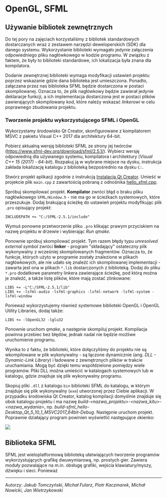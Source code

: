 OpenGL, SFML
=============

Używanie bibliotek zewnętrznych
-------------------------------------------
Do tej pory na zajęciach korzystaliśmy z bibliotek standardowych dostarczanych wraz z zestawem narzędzi deweloperskich (SDK) dla danego systemu. Wykorzystanie biblioteki wymagało jedynie załączenia odpowiedniego pliku nagłówkowego w kodzie programu. W związku z faktem, że były to biblioteki standardowe, ich lokalizacja była znana dla kompilatora.

Dodanie zewnętrznej biblioteki wymaga modyfikacji ustawień projektu poprzez wskazanie gdzie dana biblioteka jest umieszczona. Ponadto, załączana przez nas biblioteka SFML będzie dostarczona w postaci skompilowanej. Oznacza to, że plik nagłówkowy będzie zawierał jedynie deklaracje funkcji, a ich implementacja dostarczona jest w postaci plików zawierających skompilowany kod, które należy wskazać *linkerowi* w celu poprawnego zbudowania projektu.

### Tworzenie projektu wykorzystującego SFML i OpenGL

Wykorzystamy środowisko Qt Creator, skonfigurowane z kompilatorem MSVC z pakietu Visual C++ 2017 dla architektury 64-bit.

Pobierz aktualną wersję biblioteki SFML ze strony jej twórców (https://www.sfml-dev.org/download/sfml/2.5.1/). Wybierz wersję odpowiednią dla używanego systemu, kompilatora i architektury (*Visual C++ 15 (2017) - 64-bit*). Rozpakuj ją w wybrane miejsce na dysku, instrukcja zakłada lokalizację katalogu z biblioteką bezpośrednio na dysku `C:`.

Stwórz projekt aplikacji zgodnie z instrukcją [Instalacja Qt Creator](Instalacja%20Qt%20Creator.html). Umieść w projekcie plik `main.cpp` z zawartością pobraną z odnośnika [hello_sfml.cpp](../resources/hello_sfml.cpp).

Spróbuj skompilować projekt. **Kompilator** zwróci błąd o braku pliku nagłówkowego `SFML/Window.h` - nie ma go w ścieżkach systemowych, które przeszukuje. Dodaj brakującą ścieżkę do ustawień projektu modyfikując plik `.pro` opisujący projekt:

```
INCLUDEPATH += "C:/SFML-2.5.1/include"
```

Wymuś ponowne przetworzenie pliku `.pro` klikając prawym przyciskiem na nazwę projektu w drzewie i wybierając *Run qmake*.

Ponownie spróbuj skompilować projekt. Tym razem błędy typu *unresolved external symbol* zwróci **linker** - program "składający" ostateczny plik wykonywalny z wcześniej skompilowanych fragmentów. Oznacza to, że funkcje, których użyto w programie zostały znalezione w plikach nagłówkowych, ale nie udało się znaleźć ich skompilowanej implementacji - zawarta jest ona w plikach `*.lib` dostarczonych z biblioteką. Dodaj do pliku `*.pro` dodatkowe parametry linkera zawierające ścieżkę, pod którą można je znaleźć, a także listę plików, które mają zostać zlinkowane:

```
LIBS += -L"C:/SFML-2.5.1/lib"
LIBS += -lsfml-audio -lsfml-graphics -lsfml-network -lsfml-system -lsfml-window
```

Ponieważ wykorzystujemy również systemowe biblioteki OpenGL i OpenGL Utility Libraries, dodaj także:

```
LIBS += -lOpenGL32 -lglu32
```

Ponownie uruchom *qmake*, a następnie skompiluj projekt. Kompilacja powinna przebiec bez błędów, jednak nadal nie będzie możliwe uruchomienie programu.

Wynika to z faktu, że biblioteki, które dołączyliśmy do projektu nie są wkompilowane w plik wykonywalny - są łączone dynamicznie (ang. *DLL - Dynamic-Link Library*) i ładowane z zewnętrznych plików w trakcie uruchamiania. Mogą być dzięki temu współdzielone pomiędzy wiele programów. Pliki DLL można umieścić w katalogach systemowych lub w katalogu, gdzie znajduje się plik wykonywalny programu.

Skopiuj pliki `.dll` z katalogu `bin` biblioteki SFML do katalogu, w którym znajduje się plik wykonywalny  (`exe`) utworzonej przez Ciebie aplikacji. W przypadku środowiska Qt Creator, katalog kompilacji domyślnie znajduje się obok katalogu projektu i ma nazwę *build-<nazwa_projektu>-<nazwa_kitu>-<nazwa_wydania>*, np. *build-sfml_hello-Desktop_Qt_5_10_1_MSVC2017_64bit-Debug*. Następnie uruchom projekt. Poprawnie działający program powinien wyświetlić następujące okienko:

![](../images/hello_sfml.png)

Biblioteka SFML
----------

SFML jest wieloplatformową biblioteką ułatwiających tworzenie programów wykorzystujących grafikę dwuwymiarową, np. prostych gier. Zawiera moduły pozwalające na m.in. obsługę grafiki, wejścia klawiatury/myszy, dźwięku i sieci. Ponieważ





***
Autorzy: *Jakub Tomczyński*, *Michał Fularz*, *Piotr Kaczmarek*, *Michał Nowicki*, *Jan Wietrzykowski*

